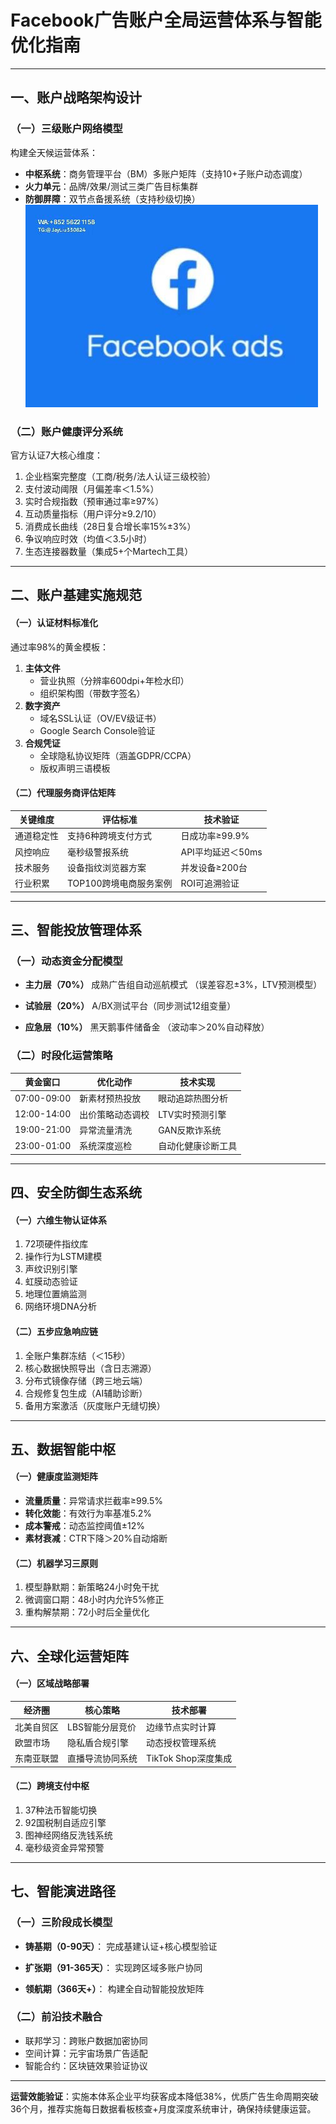 
# Facebook广告账户全局运营体系与智能优化指南

---

## 一、账户战略架构设计
### （一）三级账户网络模型
构建全天候运营体系：
- **中枢系统**：商务管理平台（BM）多账户矩阵（支持10+子账户动态调度）
- **火力单元**：品牌/效果/测试三类广告目标集群
- **防御屏障**：双节点备援系统（支持秒级切换）
![替代文字](5f4f1b1014c1b2db18ba2c841459caa.jpg)
### （二）账户健康评分系统
官方认证7大核心维度：
1. 企业档案完整度（工商/税务/法人认证三级校验）
2. 支付波动阈限（月偏差率＜1.5%）
3. 实时合规指数（预审通过率≥97%）
4. 互动质量指标（用户评分≥9.2/10）
5. 消费成长曲线（28日复合增长率15%±3%）
6. 争议响应时效（均值＜3.5小时）
7. 生态连接器数量（集成5+个Martech工具）

---

## 二、账户基建实施规范
#### （一）认证材料标准化
通过率98%的黄金模板：

1. **主体文件**
   - 营业执照（分辨率600dpi+年检水印）
   - 组织架构图（带数字签名）
2. **数字资产**
   - 域名SSL认证（OV/EV级证书）
   - Google Search Console验证
3. **合规凭证**
   - 全球隐私协议矩阵（涵盖GDPR/CCPA）
   - 版权声明三语模板


#### （二）代理服务商评估矩阵

| 关键维度       | 评估标准                  | 技术验证               |
|---------------|-------------------------|-----------------------|
| 通道稳定性     | 支持6种跨境支付方式        | 日成功率≥99.9%        |
| 风控响应       | 毫秒级警报系统             | API平均延迟＜50ms    |
| 技术服务       | 设备指纹浏览器方案         | 并发设备≥200台        |
| 行业积累       | TOP100跨境电商服务案例     | ROI可追溯验证         |


---

## 三、智能投放管理体系
### （一）动态资金分配模型

- **主力层（70%）**
  成熟广告组自动巡航模式
  （误差容忍±3%，LTV预测模型）

- **试验层（20%）**
  A/BX测试平台（同步测试12组变量）

- **应急层（10%）**
  黑天鹅事件储备金
  （波动率＞20%自动释放）


### （二）时段化运营策略

| 黄金窗口        | 优化动作                | 技术实现               |
|----------------|-----------------------|----------------------|
| 07:00-09:00    | 新素材预热投放          | 眼动追踪热图分析       |
| 12:00-14:00    | 出价策略动态调校        | LTV实时预测引擎       |
| 19:00-21:00    | 异常流量清洗            | GAN反欺诈系统         |
| 23:00-01:00    | 系统深度巡检            | 自动化健康诊断工具     |

---

## 四、安全防御生态系统
#### （一）六维生物认证体系

1. 72项硬件指纹库
2. 操作行为LSTM建模
3. 声纹识别引擎
4. 虹膜动态验证
5. 地理位置熵监测
6. 网络环境DNA分析


#### （二）五步应急响应链

1. 全账户集群冻结（＜15秒）
2. 核心数据快照导出（含日志溯源）
3. 分布式镜像存储（跨三地云端）
4. 合规修复包生成（AI辅助诊断）
5. 备用方案激活（灰度账户无缝切换）


---

## 五、数据智能中枢
#### （一）健康度监测矩阵

- **流量质量**：异常请求拦截率≥99.5%
- **转化效能**：有效行为率基准5.2%
- **成本警戒**：动态监控阈值±12%
- **素材衰减**：CTR下降＞20%自动熔断


#### （二）机器学习三原则

1. 模型静默期：新策略24小时免干扰
2. 微调窗口期：48小时内允许5%修正
3. 重构解禁期：72小时后全量优化


---

## 六、全球化运营矩阵
#### （一）区域战略部署

| 经济圈         | 核心策略                  | 技术部署               |
|---------------|-------------------------|----------------------|
| 北美自贸区     | LBS智能分层竞价          | 边缘节点实时计算       |
| 欧盟市场       | 隐私盾合规引擎           | 动态授权管理系统       |
| 东南亚联盟     | 直播导流协同系统         | TikTok Shop深度集成   |


#### （二）跨境支付中枢

1. 37种法币智能切换
2. 92国税制自适应引擎
3. 图神经网络反洗钱系统
4. 毫秒级资金异常预警


---

## 七、智能演进路径
### （一）三阶段成长模型

- **铸基期（0-90天）**：
  完成基建认证+核心模型验证

- **扩张期（91-365天）**：
  实现跨区域多账户协同

- **领航期（366天+）**：
  构建全自动智能投放矩阵

### （二）前沿技术融合

- 联邦学习：跨账户数据加密协同
- 空间计算：元宇宙场景广告适配
- 智能合约：区块链效果验证协议


---

**运营效能验证**：实施本体系企业平均获客成本降低38%，优质广告生命周期突破36个月，推荐实施每日数据看板核查+月度深度系统审计，确保持续健康运营。

